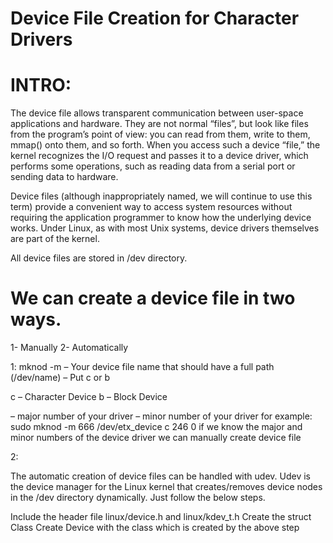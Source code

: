 
# Device File Creation for Character Drivers

# INTRO:
The device file allows transparent communication between user-space applications and hardware.
They are not normal “files”, but look like files from the program’s point of view: you can read from them, write to them, mmap() onto them,
and so forth. 
When you access such a device “file,” the kernel recognizes the I/O request and passes it to a device driver,
which performs some operations, such as reading data from a serial port or sending data to hardware.

Device files (although inappropriately named, we will continue to use this term) provide a convenient way to access system resources
without requiring the application programmer to know how the underlying device works. Under Linux, as with most Unix systems,
device drivers themselves are part of the kernel.

All device files are stored in /dev directory.


# We can create a device file in two ways.

1- Manually
2- Automatically


1:
mknod -m <permissions> <name> <device type> <major> <minor>
<name> – Your device file name that should have a full path (/dev/name)
<device type> – Put c or b

c – Character Device
b – Block Device

<major> – major number of your driver
<minor> – minor number of your driver
for example:
sudo mknod -m 666 /dev/etx_device c 246 0
if we know the major and minor numbers of the device driver we can manually create device file

2: 

The automatic creation of device files can be handled with udev. Udev is the device manager for the Linux kernel that creates/removes device nodes in the /dev directory dynamically. Just follow the below steps.

Include the header file linux/device.h and linux/kdev_t.h
Create the struct Class
Create Device with the class which is created by the above step
